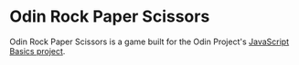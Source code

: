 # Odin Rock Paper Scissors

Odin Rock Paper Scissors is a game built for the Odin Project's [JavaScript Basics project](https://www.theodinproject.com/lessons/foundations-rock-paper-scissors).